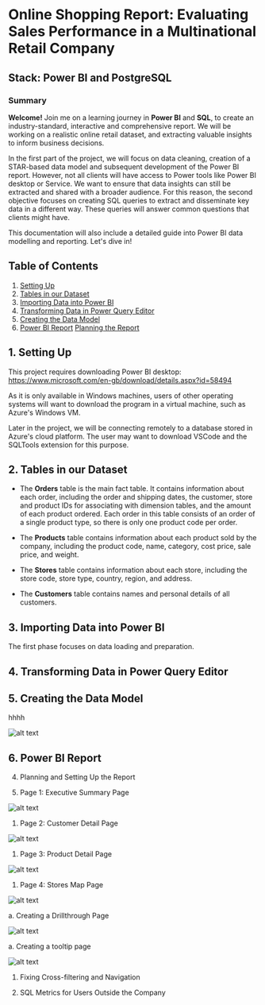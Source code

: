 # Online Shopping Report: Evaluating Sales Performance in a Multinational Retail Company
## Stack: Power BI and PostgreSQL

### Summary
**Welcome!** Join me on a learning journey in **Power BI** and **SQL**, to create an industry-standard, interactive and comprehensive report.  We will be working on a realistic online retail dataset, and extracting valuable insights to inform business decisions.
 
In the first part of the project, we will focus on data cleaning, creation of a STAR-based data model and subsequent development of the Power BI report. However, not all clients will have access to Power tools like Power BI desktop or Service. We want to ensure that data insights can still be extracted and shared with a broader audience. For this reason, the second objective focuses on creating SQL queries to extract and disseminate key data in a different way. These queries will answer common questions that clients might have.
 
This documentation will also include a detailed guide into Power BI data modelling and reporting. Let's dive in!
 
## Table of Contents
1. [Setting Up](#1-setting-up)
2. [Tables in our Dataset](#2-tables-in-our-dataset)
3. [Importing Data into Power BI](#3-importing-data-into-power-bi)
4. [Transforming Data in Power Query Editor](#4-transforming-data-in-power-query-editor)
5. [Creating the Data Model](#5-creating-the-data-model)
6. [Power BI Report](#6-power-BI-report)
[Planning the Report](#6.1-planning-the-report)



## 1. Setting Up
 
This project requires downloading Power BI desktop: https://www.microsoft.com/en-gb/download/details.aspx?id=58494

As it is only available in Windows machines, users of other operating systems will want to download the program in a virtual machine, such as Azure's Windows VM.

Later in the project, we will be connecting remotely to a database stored in Azure's cloud platform. The user may want to download VSCode and the SQLTools extension for this purpose. 
 
## 2. Tables in our Dataset
 
- The **Orders** table is the main fact table. It contains information about each order, including the order and shipping dates, the customer, store and product IDs for associating with dimension tables, and the amount of each product ordered. Each order in this table consists of an order of a single product type, so there is only one product code per order.
 
- The **Products** table contains information about each product sold by the company, including the product code, name, category, cost price, sale price, and weight.
 
- The **Stores** table contains information about each store, including the store code, store type, country, region, and address.
 
- The **Customers** table contains names and personal details of all customers. 
 
## 3. Importing Data into Power BI
 
The first phase focuses on data loading and preparation. 
 
 
## 4. Transforming Data in Power Query Editor
 
 
## 5. Creating the Data Model
hhhh

![alt text](/readme-images/data_model.png)


## 6. Power BI Report
 
 
4.	Planning and Setting Up the Report
 
 
 
5.	Page 1: Executive Summary Page
 
 
 ![alt text](/readme-images/executive.png)
 
 
1.	Page 2: Customer Detail Page
 
 
 ![alt text](/readme-images/customer.png)
 
 
 
1.	Page 3: Product Detail Page
 
 
 
 ![alt text](/readme-images/product.png)
 
 
 
 
 
 
1.	Page 4: Stores Map Page
 
 
 ![alt text](/readme-images/stores_map.png)
 
 
a.	Creating a Drillthrough Page
 
 ![alt text](/readme-images/drillthrough.png)
 
 
a.	Creating a tooltip page
 
 
 
 ![alt text](/readme-images/tooltip.png)
 
 
 
 
1.	Fixing Cross-filtering and Navigation
 
1.	SQL Metrics for Users Outside the Company

